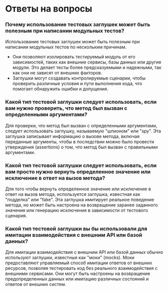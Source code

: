 # Ответы на вопросы

### Почему использование тестовых заглушек может быть полезным при написании модульных тестов?

Использование тестовых заглушек может быть полезным при написании модульных тестов по нескольким причинам. 
* Они позволяют изолировать тестируемый модуль от его зависимостей, таких как внешние сервисы, 
базы данных или другие модули. Это делает тесты более предсказуемыми и надежными, так как они не зависят 
от внешних факторов. 
* Заглушки могут создавать контролируемые сценарии, чтобы проверить различные 
условия и пути выполнения кода, что помогает обнаружить ошибки и допущения.

### Какой тип тестовой заглушки следует использовать, если вам нужно проверить, что метод был вызван с определенными аргументами?

Для проверки, что метод был вызван с определенными аргументами, следует использовать заглушку, 
называемую "шпионом" или "spy". Эта заглушка записывает информацию о вызове метода, 
включая переданные аргументы, чтобы в последствии можно было провести утверждения (assertions) о том, 
что метод был вызван с правильными аргументами.

### Какой тип тестовой заглушки следует использовать, если вам просто нужно вернуть определенное значение или исключение в ответ на вызов метода?

Для того чтобы вернуть определенное значение или исключение в ответ на вызов метода, используется заглушка, 
известная как "подделка" или "fake". Эта заглушка имитирует реальное поведение метода, 
но может быть настроена на возвращение заранее заданного значения или генерацию исключения в 
зависимости от тестового сценария.

### Какой тип тестовой заглушки вы бы использовали для имитации взаимодействия с внешним API или базой данных?
Для имитации взаимодействия с внешним API или базой данных обычно используют заглушки, 
известные как "моки" (mocks). Моки предоставляют управляемый способ имитации ответов от внешних ресурсов, 
позволяя тестировать код без реального взаимодействия с внешними сервисами. 
Они могут быть настроены на возвращение предопределенных данных или имитацию различных состояний и ответов от внешних систем.